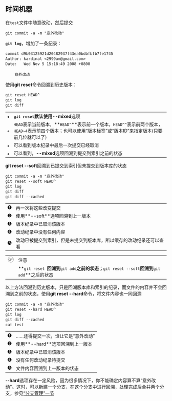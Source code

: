 ## 时间机器

在`test`文件中随意改动，然后提交

```shell
git commit -a -m "意外改动"  
```

**`git log`**，增加了一条纪录：

```shell
commit d9b03125921d20482937f43ea0bdbfbfb7fe1745
Author: kardinal <2999am@gmail.com>
Date:   Wed Nov 5 15:18:49 2008 +0800

    意外改动  
```

使用**git reset**命令回溯到历史版本：

```shell
git reset HEAD^  
git log
git diff  
```

|                                              |                                                                                                                                                             |
|:---------------------------------------------|:------------------|
| [![1](images/callouts/1.png)](#git-reset-0)  | **`git reset`**默认使用**--mixed**选项                                                                                                                      |
| [![2](images/callouts/2.png)](#git-reset-1)  | `HEAD`表示当前版本，**`HEAD^`**表示前一个版本，`HEAD^^`表示前两个版本，`HEAD~4`表示前四个版本；也可以使用“版本标签”或“版本ID”来指定版本(只要前几位就可以了) |
| [![3](images/callouts/3.png)](#git-reset-01) | 可以看到版本纪录中最后一次提交已经取消                                                                                                                      |
| [![4](images/callouts/4.png)](#git-reset-02) | 可以看到，**--mixed**选项回溯到提交到索引之前的状态                                                                                                         |

**git reset --soft**回溯到已提交到索引但未提交到版本库的状态

```shell
git commit -a -m "意外改动"
git reset --soft HEAD^  
git log 
git diff 
git diff --cached  
```

|                                             |                                                                      |
|:--------------------------------------------|:---------------------------------------------------------------------|
| [![1](images/callouts/1.png)](#git-reset-2) | 再一次将这些改变提交                                                 |
| [![2](images/callouts/2.png)](#git-reset-3) | 使用**--soft**选项回溯到上一版本                                     |
| [![3](images/callouts/3.png)](#git-reset-4) | 版本纪录中已取消该版本                                               |
| [![4](images/callouts/4.png)](#git-reset-5) | 改动纪录中没有任何内容                                               |
| [![5](images/callouts/5.png)](#git-reset-6) | 改动已被提交到索引，但是未提交到版本库，所以缓存的改动纪录还可以查看 |

|                              |                                                                                                    |
|:----------------------------:|:------------------------------|
| ![\[注意\]](images/note.png) | 注意                                                                                               |
|                              | **`git reset `**回溯到**`git add`**之前的状态；**`git reset --soft`**回溯到**`git add`**之后的状态 |

以上方法回溯到历史版本，只是回溯版本库和索引的纪录，而文件的内容并不会回溯到之前的状态，使用**git
reset --hard**命令，将文件内容也一同回溯

```shell
git commit -a -m "意外改动"
git reset --hard HEAD^  
git log 
git diff --cached  
cat test  
```

|                                              |                                    |
|:---------------------------------------------|:-----------------------------------|
| [![1](images/callouts/1.png)](#git-reset-11) | ……还得提交一次，谁让它是“意外改动” |
| [![2](images/callouts/2.png)](#git-reset-12) | 使用**--hard**选项回溯到上一版本   |
| [![3](images/callouts/3.png)](#git-reset-13) | 版本纪录中已取消该版本             |
| [![4](images/callouts/4.png)](#git-reset-14) | 没有任何改动纪录待提交             |
| [![5](images/callouts/5.png)](#git-reset-15) | 文件内容回溯到上一版本的状态       |

**--hard**选项存在一定风险，因为很多情况下，你不能确定内容算不算“意外改动”。这时，可以新建一个分支，在这个分支中进行回溯，处理完成后合并两个分支，参见[“分支管理”一节](ch28s07.md "分支管理")
